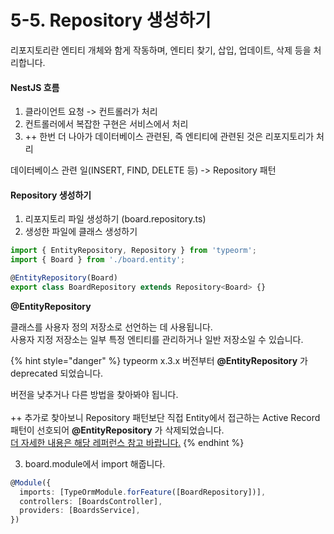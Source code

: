# 5-5. Repository 생성하기

리포지토리란 엔티티 개체와 함게 작동하며, 엔티티 찾기, 삽입, 업데이트, 삭제 등을 처리합니다.



#### NestJS 흐름

1. 클라이언트 요청 -> 컨트롤러가 처리
2. 컨트롤러에서 복잡한 구현은 서비스에서 처리
3. \++ 한번 더 나아가 데이터베이스 관련된, 즉 엔티티에 관련된 것은 리포지토리가 처리

데이터베이스 관련 일(INSERT, FIND, DELETE 등) -> Repository 패턴



#### Repository 생성하기

1. 리포지토리 파일 생성하기 (board.repository.ts)
2. 생성한 파일에 클래스 생성하기

```typescript
import { EntityRepository, Repository } from 'typeorm';
import { Board } from './board.entity';

@EntityRepository(Board)
export class BoardRepository extends Repository<Board> {}
```

**@EntityRepository**&#x20;

클래스를 사용자 정의 저장소로 선언하는 데 사용됩니다.\
사용자 지정 저장소는 일부 특정 엔티티를 관리하거나 일반 저장소일 수 있습니다.

{% hint style="danger" %}
typeorm x.3.x 버전부터 **@EntityRepository** 가 deprecated 되었습니다.

버전을 낮추거나 다른 방법을 찾아봐야 됩니다. \
\
\++ 추가로 찾아보니 Repository 패턴보단 직접 Entity에서 접근하는 Active Record 패턴이 선호되어 **@EntityRepository**  가 삭제되었습니다.\
[더 자세한 내용은 해당 레퍼런스 참고 바랍니다.](https://imsoncod.tistory.com/40)
{% endhint %}

3. board.module에서 import 해줍니다.

```typescript
@Module({
  imports: [TypeOrmModule.forFeature([BoardRepository])],
  controllers: [BoardsController],
  providers: [BoardsService],
})
```
